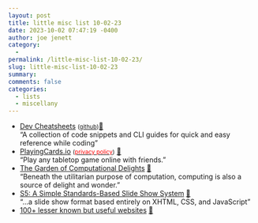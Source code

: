 ```yaml
---
layout: post
title: little misc list 10-02-23
date: 2023-10-02 07:47:19 -0400
author: joe jenett
category:
  - 
permalink: /little-misc-list-10-02-23/
slug: little-misc-list-10-02-23
summary: 
comments: false
categories:
  - lists
  - miscellany
---
```

<ul class="links">
	<li><a title="Dev Cheatsheets" href="https://michaelcurrin.github.io/dev-cheatsheets/">Dev Cheatsheets</a> <small>(<a href="https://github.com/MichaelCurrin/dev-cheatsheets">github</a>)</small><a href="https://pinboard.in/u:tdjones">📌</a><br>“A collection of code snippets and CLI guides for quick and easy reference while coding”</li>
	<li><a title="PlayingCards.io Virtual Tabletop" href="https://playingcards.io/">PlayingCards.io</a> <small>(<a href="https://playingcards.io/privacy-policy"><span style="color:red;">privacy policy</span></a>)</small> <a href="https://pinboard.in/u:perich">📌</a><br>“Play any tabletop game online with friends.”</li>
<li><a title="The Garden of Computational Delights" href="https://arbesman.net/computationaldelights/">The Garden of Computational Delights</a> <a href="https://pinboard.in/u:philapple">📌</a><br>“Beneath the utilitarian purpose of computation, computing is also a source of delight and wonder.”</li>
	<li><a title="S5: A Simple Standards-Based Slide Show System" href="https://meyerweb.com/eric/tools/s5/">S5: A Simple Standards-Based Slide Show System</a> <a href="https://pinboard.in/u:david256">📌</a><br>“...a slide show format based entirely on XHTML, CSS, and JavaScript”</li>
	<li><a title="100+ lesser known but useful websites" href="https://platinuminch24.notion.site/100-lesser-known-but-useful-websites-78a9949a56fa422997a76f5331da02c9">100+ lesser known but useful websites</a> <a href="https://pinboard.in/u:zero1infinity">📌</a></li>
</ul>

<a style="display:none;" href="https://brid.gy/publish/mastodon"><small>(cross-posted to mastodon)</small></a>